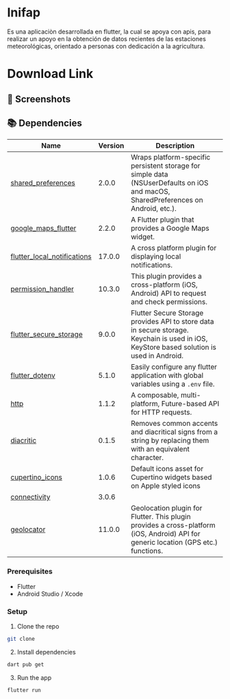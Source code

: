 # Inifap
Es una aplicaciòn desarrollada en flutter, la cual se apoya con apis, para realizar un apoyo en la obtención de datos recientes de las estaciones meteorológicas, orientado a personas con dedicación a la agricultura.

# Download Link

## 📸 Screenshots

## 📚 Dependencies

| Name                                                                                  | Version       | Description                                                                                                                                |
| ------------------------------------------------------------------------------------- | ------------- | ------------------------------------------------------------------------------------------------------------------------------------------ |
|[shared_preferences](https://pub.dev/packages/shared_preferences)|2.0.0|Wraps platform-specific persistent storage for simple data (NSUserDefaults on iOS and macOS, SharedPreferences on Android, etc.).|
|[google_maps_flutter](https://pub.dev/packages/google_maps_flutter)|2.2.0|A Flutter plugin that provides a Google Maps widget.|
|[flutter_local_notifications](https://pub.dev/packages/flutter_local_notifications)|17.0.0|A cross platform plugin for displaying local notifications.|
|[permission_handler](https://pub.dev/packages/permission_handler)|10.3.0|This plugin provides a cross-platform (iOS, Android) API to request and check permissions.|
|[flutter_secure_storage](https://pub.dev/packages/flutter_secure_storage)|9.0.0|Flutter Secure Storage provides API to store data in secure storage. Keychain is used in iOS, KeyStore based solution is used in Android.|
|[flutter_dotenv](https://pub.dev/packages/flutter_dotenv)|5.1.0|Easily configure any flutter application with global variables using a `.env` file.|Easily configure any flutter application with global variables using a `.env` file.|
|[http](https://pub.dev/packages/http)|1.1.2|A composable, multi-platform, Future-based API for HTTP requests.|
|[diacritic](https://pub.dev/packages/diacritic)|0.1.5|Removes common accents and diacritical signs from a string by replacing them with an equivalent character.|
|[cupertino_icons](https://pub.dev/packages/cupertino_icons)|1.0.6|Default icons asset for Cupertino widgets based on Apple styled icons|
|[connectivity](https://pub.dev/documentation/connectivity/latest/)|3.0.6||
|[geolocator](https://pub.dev/packages/geolocator)|11.0.0|Geolocation plugin for Flutter. This plugin provides a cross-platform (iOS, Android) API for generic location (GPS etc.) functions.|


### Prerequisites

-   Flutter
-   Android Studio / Xcode

### Setup

1. Clone the repo

```sh
git clone
```

2. Install dependencies

```sh
dart pub get
```

3. Run the app

```sh
flutter run
```
